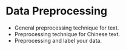 # Data Preprocessing

- General preprocessing technique for text.
- Preprocessing technique for Chinese text.
- Preprocessing and label your data.
